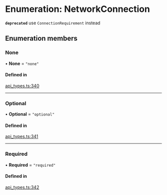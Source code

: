# Enumeration: NetworkConnection

**`deprecated`** use `ConnectionRequirement` instead

## Enumeration members

### None

• **None** = `"none"`

#### Defined in

[api_types.ts:340](https://github.com/coda/packs-sdk/blob/main/api_types.ts#L340)

___

### Optional

• **Optional** = `"optional"`

#### Defined in

[api_types.ts:341](https://github.com/coda/packs-sdk/blob/main/api_types.ts#L341)

___

### Required

• **Required** = `"required"`

#### Defined in

[api_types.ts:342](https://github.com/coda/packs-sdk/blob/main/api_types.ts#L342)
